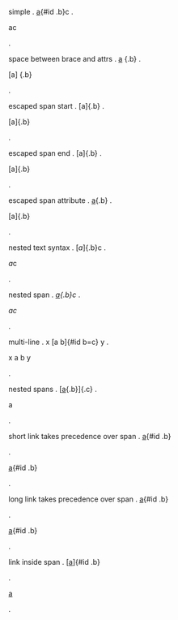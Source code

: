 simple
.
[a]{#id .b}c
.
<p><span id="id" class="b">a</span>c</p>
.

space between brace and attrs
.
[a] {.b}
.
<p>[a] {.b}</p>
.

escaped span start
.
\[a]{.b}
.
<p>[a]{.b}</p>
.

escaped span end
.
[a\]{.b}
.
<p>[a]{.b}</p>
.

escaped span attribute
.
[a]\{.b}
.
<p>[a]{.b}</p>
.

nested text syntax
.
[*a*]{.b}c
.
<p><span class="b"><em>a</em></span>c</p>
.

nested span
.
*[a]{.b}c*
.
<p><em><span class="b">a</span>c</em></p>
.

multi-line
.
x [a
b]{#id
b=c} y
.
<p>x <span id="id" b="c">a
b</span> y</p>
.

nested spans
.
[[a]{.b}]{.c}
.
<p><span class="c"><span class="b">a</span></span></p>
.

short link takes precedence over span
.
[a]{#id .b}

[a]: /url
.
<p><a href="/url">a</a>{#id .b}</p>
.

long link takes precedence over span
.
[a][a]{#id .b}

[a]: /url
.
<p><a href="/url">a</a>{#id .b}</p>
.

link inside span
.
[[a]]{#id .b}

[a]: /url
.
<p><span id="id" class="b"><a href="/url">a</a></span></p>
.
